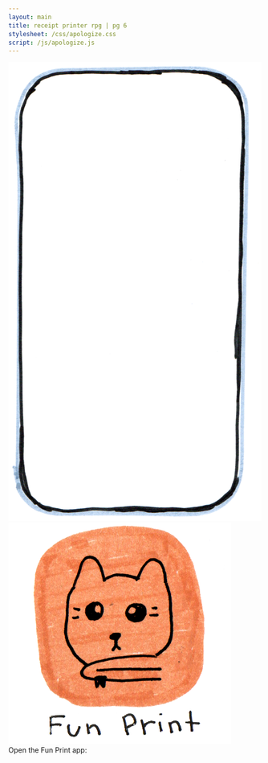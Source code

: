 ```yaml
---
layout: main
title: receipt printer rpg | pg 6
stylesheet: /css/apologize.css
script: /js/apologize.js
---
```




<div id="phonegrab">
  <div id="phonecase">
    <div id="backgroundcontainer"></div>
    <img src="/images/phone-bg-apology.png" id="phoneimg"/>
    <img src="/images/fun-print-button.png" id="fakecameraicon">
    <div id="iconinstructions">
    Open the Fun Print app:
    </div>
  </div>

</div>

<div id="storycontinued" hidden>
</div>

<div id="bg">
<div id="cloud2" class="cloud"></div>
</div>